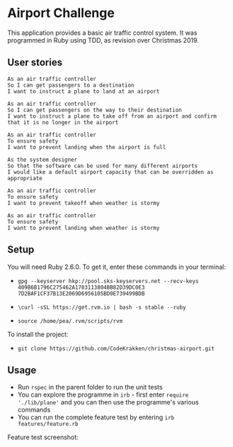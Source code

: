 Airport Challenge
=================

This application provides a basic air traffic control system. It was programmed in Ruby using TDD, as revision over Christmas 2019.

User stories
------

```
As an air traffic controller 
So I can get passengers to a destination 
I want to instruct a plane to land at an airport

As an air traffic controller 
So I can get passengers on the way to their destination 
I want to instruct a plane to take off from an airport and confirm that it is no longer in the airport

As an air traffic controller 
To ensure safety 
I want to prevent landing when the airport is full 

As the system designer
So that the software can be used for many different airports
I would like a default airport capacity that can be overridden as appropriate

As an air traffic controller 
To ensure safety 
I want to prevent takeoff when weather is stormy 

As an air traffic controller 
To ensure safety 
I want to prevent landing when weather is stormy 
```

Setup
----

You will need Ruby 2.6.0. To get it, enter these commands in your terminal:

* `gpg --keyserver hkp://pool.sks-keyservers.net --recv-keys 409B6B1796C275462A1703113804BB82D39DC0E3 7D2BAF1CF37B13E2069D6956105BD0E739499BDB`

* `\curl -sSL https://get.rvm.io | bash -s stable --ruby`

* `source /home/pea/.rvm/scripts/rvm`

To install the project:

* `git clone https://github.com/CodeKrakken/christmas-airport.git`

Usage
---

* Run `rspec` in the parent folder to run the unit tests
* You can explore the programme in `irb` - first enter `require './lib/plane'` and you can then use the programme's various commands
* You can run the complete feature test by entering `irb features/feature.rb`

Feature test screenshot:

